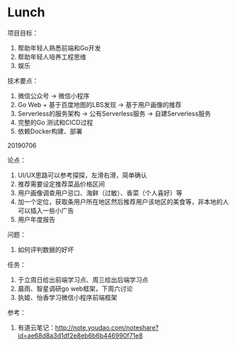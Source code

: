 # Lunch

项目目标：

1. 帮助年轻人熟悉前端和Go开发
2. 帮助年轻人培养工程思维
3. 娱乐

技术要点：

1. 微信公众号 -> 微信小程序
2. Go Web + 基于百度地图的LBS发现 -> 基于用户画像的推荐
3. Serverless的服务架构 -> 公有Serverless服务 -> 自建Serverless服务
4. 完整的Go 测试和CICD过程
5. 依赖Docker构建、部署

20190706

论点：
1. UI/UX思路可以参考探探，左滑右滑，简单确认
2. 推荐需要设定推荐菜品价格区间
3. 用户画像调查用户忌口、海鲜（过敏）、香菜（个人喜好）等
4. 加一个定位，获取条用户所在地区然后推荐用户该地区的美食等，非本地的人可以插入一些小广告
5. 用户年度报告

问题：
1. 如何评判数据的好坏

任务：
1. 于立周日给出前端学习点、周三给出后端学习点
2. 晨雨、智星调研go web框架，下周六讨论
3. 执姬、怡香学习微信小程序前端框架

参考：
1. 有道云笔记：http://note.youdao.com/noteshare?id=ae68d8a3d1df2e8eb6b6b446990f71e8
